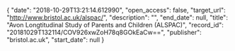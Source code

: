 {
  "date": "2018-10-29T13:21:14.612990", 
  "open_access": false, 
  "target_url": "http://www.bristol.ac.uk/alspac/", 
  "description": "", 
  "end_date": null, 
  "title": "Avon Longtitudinal Study of Parents and Children (ALSPAC)", 
  "record_id": "20181029T132114/COV926xwZoH78q8GOkEaCw==", 
  "publisher": "bristol.ac.uk", 
  "start_date": null
}


